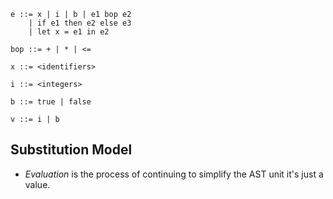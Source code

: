 ```
e ::= x | i | b | e1 bop e2
    | if e1 then e2 else e3
    | let x = e1 in e2

bop ::= + | * | <=

x ::= <identifiers>

i ::= <integers>

b ::= true | false

v ::= i | b
```

## Substitution Model

- *Evaluation* is the process of continuing to simplify the AST unit
it's just a value.


